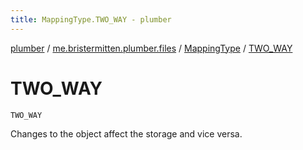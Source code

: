 ```yaml
---
title: MappingType.TWO_WAY - plumber
---
```


[plumber](../../index.html) / [me.bristermitten.plumber.files](../index.html) / [MappingType](index.html) / [TWO_WAY](./-t-w-o_-w-a-y.html)

# TWO_WAY

`TWO_WAY`

Changes to the object affect the storage and vice versa.


